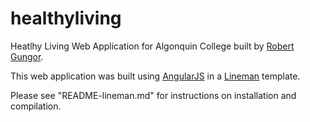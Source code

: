 # healthyliving
Heatlhy Living Web Application for Algonquin College built by [Robert Gungor](mailto:rob@robgungor.com).

This web application was built using [AngularJS](https://angularjs.org) in a [Lineman](http://www.linemanjs.com) template.

Please see "README-lineman.md" for instructions on installation and compilation.

